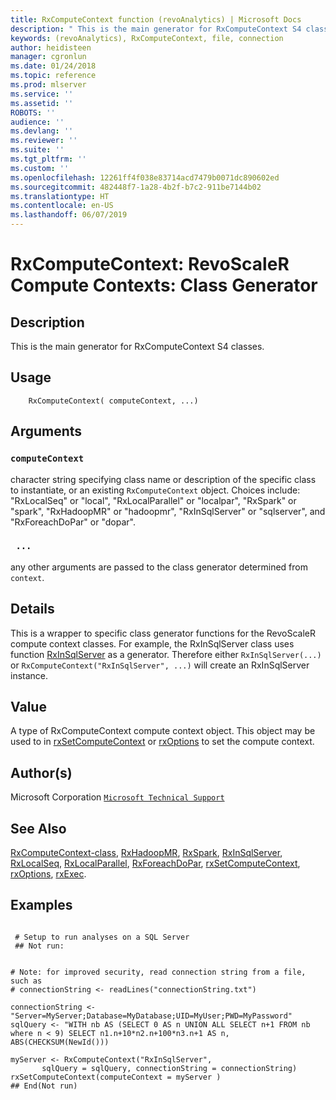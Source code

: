 ```yaml
---
title: RxComputeContext function (revoAnalytics) | Microsoft Docs
description: " This is the main generator for RxComputeContext S4 classes. "
keywords: (revoAnalytics), RxComputeContext, file, connection
author: heidisteen
manager: cgronlun
ms.date: 01/24/2018
ms.topic: reference
ms.prod: mlserver
ms.service: ''
ms.assetid: ''
ROBOTS: ''
audience: ''
ms.devlang: ''
ms.reviewer: ''
ms.suite: ''
ms.tgt_pltfrm: ''
ms.custom: ''
ms.openlocfilehash: 12261ff4f038e83714acd7479b0071dc890602ed
ms.sourcegitcommit: 482448f7-1a28-4b2f-b7c2-911be7144b02
ms.translationtype: HT
ms.contentlocale: en-US
ms.lasthandoff: 06/07/2019
---
```

 # <a name="rxcomputecontext-revoscaler-compute-contexts-class-generator"></a>RxComputeContext: RevoScaleR Compute Contexts: Class Generator 
 ## <a name="description"></a>Description

This is the main generator for RxComputeContext S4 classes.


 ## <a name="usage"></a>Usage

```   
    RxComputeContext( computeContext, ...)

```

 ## <a name="arguments"></a>Arguments



 ### `computeContext`
 character string specifying class name or description of the specific  class to instantiate, or an existing `RxComputeContext` object.  Choices include: "RxLocalSeq" or "local", "RxLocalParallel" or "localpar", "RxSpark" or "spark",  "RxHadoopMR" or "hadoopmr", "RxInSqlServer" or "sqlserver", and "RxForeachDoPar" or "dopar". 


 ### ` ...`
 any other arguments are passed to the class generator determined from `context`. 



 ## <a name="details"></a>Details

This is a wrapper to specific class generator functions for the RevoScaleR compute context classes. For example, the RxInSqlServer class uses function [RxInSqlServer](RxInSqlServer.md) as a generator. Therefore either `RxInSqlServer(...)` or `RxComputeContext("RxInSqlServer", ...)` will create an RxInSqlServer instance.


 ## <a name="value"></a>Value

A type of RxComputeContext compute context object. This object may be used to in [rxSetComputeContext](rxSetComputeContext.md) or [rxOptions](rxOptions.md) to set the compute context.

 ## <a name="authors"></a>Author(s)
 Microsoft Corporation [`Microsoft Technical Support`](https://go.microsoft.com/fwlink/?LinkID=698556&clcid=0x409)


 ## <a name="see-also"></a>See Also

[RxComputeContext-class](RxComputeContext-class.md), [RxHadoopMR](RevoScaleR-deprecated.md), [RxSpark](RxSpark.md), [RxInSqlServer](RxInSqlServer.md), [RxLocalSeq](RxLocalSeq.md), [RxLocalParallel](RxLocalParallel.md), [RxForeachDoPar](RxForeachDoPar.md), [rxSetComputeContext](rxSetComputeContext.md), [rxOptions](rxOptions.md), [rxExec](rxExec.md).

 ## <a name="examples"></a>Examples

 ```

  # Setup to run analyses on a SQL Server
  ## Not run:


# Note: for improved security, read connection string from a file, such as
# connectionString <- readLines("connectionString.txt")

connectionString <- "Server=MyServer;Database=MyDatabase;UID=MyUser;PWD=MyPassword"
sqlQuery <- "WITH nb AS (SELECT 0 AS n UNION ALL SELECT n+1 FROM nb where n < 9) SELECT n1.n+10*n2.n+100*n3.n+1 AS n, ABS(CHECKSUM(NewId())) 

myServer <- RxComputeContext("RxInSqlServer",
        sqlQuery = sqlQuery, connectionString = connectionString)                 
rxSetComputeContext(computeContext = myServer )
 ## End(Not run) 
```



